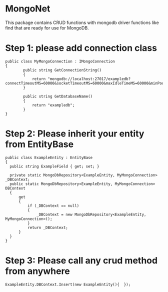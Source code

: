 # MongoNet
This package contains CRUD functions with mongodb driver functions like find that are ready for use for MongoDB.

# Step 1: please add connection class
```
public class MyMongoConnection : IMongoConnection
{ 
        public string GetConnectionString()
        {
            return "mongodb://localhost:27017/exampledb?connectTimeoutMS=60000&socketTimeoutMS=60000&maxIdleTimeMS=60000&minPoolSize=10";
        }

        public string GetDatabaseName()
        {
            return "exampledb";
        }
}
```

# Step 2: Please inherit your entity from EntityBase
```
public class ExampleEntity : EntityBase 
{ 
  public string ExampleField { get; set; } 
  
  private static MongoDbRepository<ExampleEntity, MyMongoConnection> _DBContext;
  public static MongoDbRepository<ExampleEntity, MyMongoConnection> DBContext
  {
      get
      {
          if (_DBContext == null)
          {
              _DBContext = new MongoDbRepository<ExampleEntity, MyMongoConnection>();
          }
          return _DBContext;
      }
  }
}
```

# Step 3: Please call any crud method from anywhere
```
ExampleEntity.DBContext.Insert(new ExampleEntity(){  });
```
